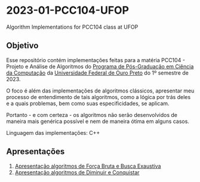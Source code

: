 # 2023-01-PCC104-UFOP

Algorithm Implementations for PCC104 class at UFOP

## Objetivo

Esse repositório contém implementações feitas para a matéria PCC104 - Projeto e Análise de Algoritmos do [Programa de Pós-Graduação em Ciência da Computação](http://www3.decom.ufop.br/pos/inicio/) da [Universidade Federal de Ouro Preto](https://ufop.br/) do 1º semestre de 2023.

O foco é além das implementações de algoritmos clássicos, apresentar meu processo de entendimento de tais algoritmos, como a lógica por trás deles e a quais problemas, bem como suas especificidades, se aplicam.

Portanto - e com certeza - os algoritmos não serão desenvolvidos de maneira mais genérica possível e nem de maneira ótima em alguns casos.

Linguagem das implementações: C++

## Apresentações

1. [Apresentação algoritmos de Força Bruta e Busca Exaustiva](01-exhaustive-search/01-exhaustive-search.md)
2. [Apresentação algoritmos de Diminuir e Conquistar](02-divide-and-conquer/02-divide-and-conquer.md)
